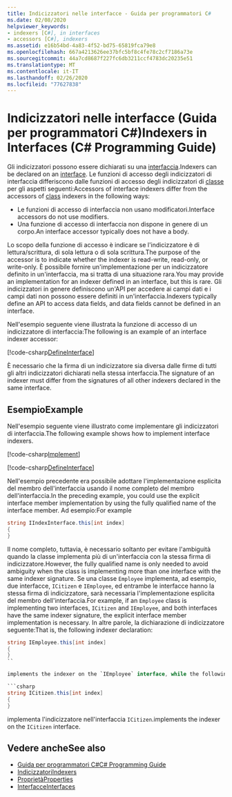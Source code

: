 ```yaml
---
title: Indicizzatori nelle interfacce - Guida per programmatori C#
ms.date: 02/08/2020
helpviewer_keywords:
- indexers [C#], in interfaces
- accessors [C#], indexers
ms.assetid: e16b54bd-4a83-4f52-bd75-65819fca79e8
ms.openlocfilehash: 667a4213626ee37bfc5bf8c4fe78c2cf7186a73e
ms.sourcegitcommit: 44a7cd8687f227fc6db3211ccf4783dc20235e51
ms.translationtype: MT
ms.contentlocale: it-IT
ms.lasthandoff: 02/26/2020
ms.locfileid: "77627838"
---
```

# <a name="indexers-in-interfaces-c-programming-guide"></a><span data-ttu-id="6ab0d-102">Indicizzatori nelle interfacce (Guida per programmatori C#)</span><span class="sxs-lookup"><span data-stu-id="6ab0d-102">Indexers in Interfaces (C# Programming Guide)</span></span>

<span data-ttu-id="6ab0d-103">Gli indicizzatori possono essere dichiarati su una [interfaccia](../../language-reference/keywords/interface.md).</span><span class="sxs-lookup"><span data-stu-id="6ab0d-103">Indexers can be declared on an [interface](../../language-reference/keywords/interface.md).</span></span> <span data-ttu-id="6ab0d-104">Le funzioni di accesso degli indicizzatori di interfaccia differiscono dalle funzioni di accesso degli indicizzatori di [classe](../../language-reference/keywords/class.md) per gli aspetti seguenti:</span><span class="sxs-lookup"><span data-stu-id="6ab0d-104">Accessors of interface indexers differ from the accessors of [class](../../language-reference/keywords/class.md) indexers in the following ways:</span></span>

- <span data-ttu-id="6ab0d-105">Le funzioni di accesso di interfaccia non usano modificatori.</span><span class="sxs-lookup"><span data-stu-id="6ab0d-105">Interface accessors do not use modifiers.</span></span>
- <span data-ttu-id="6ab0d-106">Una funzione di accesso di interfaccia non dispone in genere di un corpo.</span><span class="sxs-lookup"><span data-stu-id="6ab0d-106">An interface accessor typically does not have a body.</span></span>

<span data-ttu-id="6ab0d-107">Lo scopo della funzione di accesso è indicare se l'indicizzatore è di lettura/scrittura, di sola lettura o di sola scrittura.</span><span class="sxs-lookup"><span data-stu-id="6ab0d-107">The purpose of the accessor is to indicate whether the indexer is read-write, read-only, or write-only.</span></span> <span data-ttu-id="6ab0d-108">È possibile fornire un'implementazione per un indicizzatore definito in un'interfaccia, ma si tratta di una situazione rara.</span><span class="sxs-lookup"><span data-stu-id="6ab0d-108">You may provide an implementation for an indexer defined in an interface, but this is rare.</span></span> <span data-ttu-id="6ab0d-109">Gli indicizzatori in genere definiscono un'API per accedere ai campi dati e i campi dati non possono essere definiti in un'interfaccia.</span><span class="sxs-lookup"><span data-stu-id="6ab0d-109">Indexers typically define an API to access data fields, and data fields cannot be defined in an interface.</span></span>

<span data-ttu-id="6ab0d-110">Nell'esempio seguente viene illustrata la funzione di accesso di un indicizzatore di interfaccia:</span><span class="sxs-lookup"><span data-stu-id="6ab0d-110">The following is an example of an interface indexer accessor:</span></span>

[!code-csharp[DefineInterface](~/samples/snippets/csharp/interfaces/indexers.cs#DefineIndexer)]

<span data-ttu-id="6ab0d-111">È necessario che la firma di un indicizzatore sia diversa dalle firme di tutti gli altri indicizzatori dichiarati nella stessa interfaccia.</span><span class="sxs-lookup"><span data-stu-id="6ab0d-111">The signature of an indexer must differ from the signatures of all other indexers declared in the same interface.</span></span>

## <a name="example"></a><span data-ttu-id="6ab0d-112">Esempio</span><span class="sxs-lookup"><span data-stu-id="6ab0d-112">Example</span></span>

<span data-ttu-id="6ab0d-113">Nell'esempio seguente viene illustrato come implementare gli indicizzatori di interfaccia.</span><span class="sxs-lookup"><span data-stu-id="6ab0d-113">The following example shows how to implement interface indexers.</span></span>

[!code-csharp[Implement](~/samples/snippets/csharp/interfaces/indexers.cs#ImplementInterface)]

[!code-csharp[DefineInterface](~/samples/snippets/csharp/interfaces/indexers.cs#ExampleCode)]

<span data-ttu-id="6ab0d-114">Nell'esempio precedente era possibile adottare l'implementazione esplicita del membro dell'interfaccia usando il nome completo del membro dell'interfaccia.</span><span class="sxs-lookup"><span data-stu-id="6ab0d-114">In the preceding example, you could use the explicit interface member implementation by using the fully qualified name of the interface member.</span></span> <span data-ttu-id="6ab0d-115">Ad esempio:</span><span class="sxs-lookup"><span data-stu-id="6ab0d-115">For example</span></span>

```csharp
string IIndexInterface.this[int index]
{
}
```

<span data-ttu-id="6ab0d-116">Il nome completo, tuttavia, è necessario soltanto per evitare l'ambiguità quando la classe implementa più di un'interfaccia con la stessa firma di indicizzatore.</span><span class="sxs-lookup"><span data-stu-id="6ab0d-116">However, the fully qualified name is only needed to avoid ambiguity when the class is implementing more than one interface with the same indexer signature.</span></span> <span data-ttu-id="6ab0d-117">Se una classe `Employee` implementa, ad esempio, due interfacce, `ICitizen` e `IEmployee`, ed entrambe le interfacce hanno la stessa firma di indicizzatore, sarà necessaria l'implementazione esplicita del membro dell'interfaccia.</span><span class="sxs-lookup"><span data-stu-id="6ab0d-117">For example, if an `Employee` class is implementing two interfaces, `ICitizen` and `IEmployee`, and both interfaces have the same indexer signature, the explicit interface member implementation is necessary.</span></span> <span data-ttu-id="6ab0d-118">In altre parole, la dichiarazione di indicizzatore seguente:</span><span class="sxs-lookup"><span data-stu-id="6ab0d-118">That is, the following indexer declaration:</span></span>

```csharp
string IEmployee.this[int index]
{
}
``

implements the indexer on the `IEmployee` interface, while the following declaration:

```csharp
string ICitizen.this[int index]
{
}
```

<span data-ttu-id="6ab0d-119">implementa l'indicizzatore nell'interfaccia `ICitizen`.</span><span class="sxs-lookup"><span data-stu-id="6ab0d-119">implements the indexer on the `ICitizen` interface.</span></span>

## <a name="see-also"></a><span data-ttu-id="6ab0d-120">Vedere anche</span><span class="sxs-lookup"><span data-stu-id="6ab0d-120">See also</span></span>

- [<span data-ttu-id="6ab0d-121">Guida per programmatori C#</span><span class="sxs-lookup"><span data-stu-id="6ab0d-121">C# Programming Guide</span></span>](../index.md)
- [<span data-ttu-id="6ab0d-122">Indicizzatori</span><span class="sxs-lookup"><span data-stu-id="6ab0d-122">Indexers</span></span>](./index.md)
- [<span data-ttu-id="6ab0d-123">Proprietà</span><span class="sxs-lookup"><span data-stu-id="6ab0d-123">Properties</span></span>](../classes-and-structs/properties.md)
- [<span data-ttu-id="6ab0d-124">Interfacce</span><span class="sxs-lookup"><span data-stu-id="6ab0d-124">Interfaces</span></span>](../interfaces/index.md)
